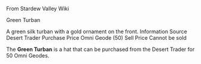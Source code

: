 From Stardew Valley Wiki

Green Turban

A green silk turban with a gold ornament on the front. Information Source Desert Trader Purchase Price Omni Geode (50) Sell Price Cannot be sold

The **Green Turban** is a hat that can be purchased from the Desert Trader for 50 Omni Geodes.